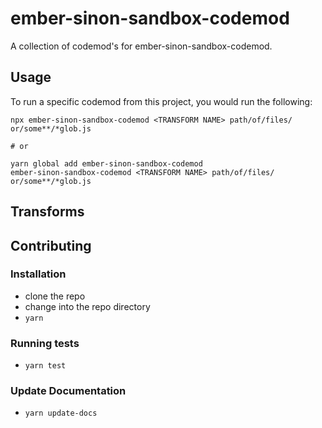 # ember-sinon-sandbox-codemod


A collection of codemod's for ember-sinon-sandbox-codemod.

## Usage

To run a specific codemod from this project, you would run the following:

```
npx ember-sinon-sandbox-codemod <TRANSFORM NAME> path/of/files/ or/some**/*glob.js

# or

yarn global add ember-sinon-sandbox-codemod
ember-sinon-sandbox-codemod <TRANSFORM NAME> path/of/files/ or/some**/*glob.js
```

## Transforms

<!--TRANSFORMS_START-->
<!--TRANSFORMS_END-->

## Contributing

### Installation

* clone the repo
* change into the repo directory
* `yarn`

### Running tests

* `yarn test`

### Update Documentation

* `yarn update-docs`